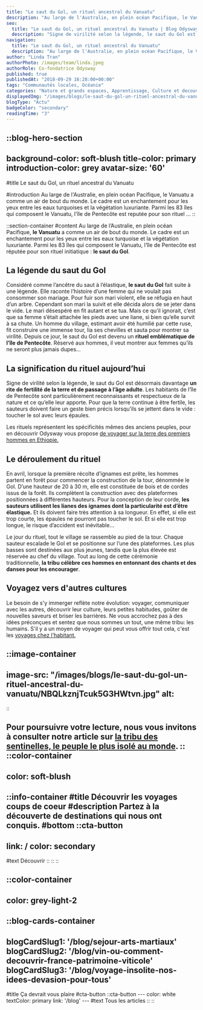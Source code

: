 ```yaml
---
title: "Le saut du Gol, un rituel ancestral du Vanuatu"
description: "Au large de l'Australie, en plein océan Pacifique, le Vanuatu a comme un air de bout du monde. Le cadre est un enchantement pour les yeux entre les eaux turquoises et la végétation luxuriante. Parmi les 83 îles qui composent le Vanuatu, l'île de Pentecôte est reputée pour son rituel ..."
seo:
  title: "Le saut du Gol, un rituel ancestral du Vanuatu | Blog Odysway"
  description: "Signe de virilité selon la légende, le saut du Gol est désormais davantage un rite de fertilité de la terre et de passage à l'age adulte."
navigation:
  title: "Le saut du Gol, un rituel ancestral du Vanuatu"
  description: "Au large de l'Australie, en plein océan Pacifique, le Vanuatu a comme un air de bout du monde. Le cadre est un enchantement pour les yeux entre les eaux turquoises et la végétation luxuriante. Parmi les 83 îles qui composent le Vanuatu, l'île de Pentecôte est reputée pour son rituel ..."
author: "Linda Tran"
authorPhoto: /images/team/linda.jpeg
authorRole: Co-fondatrice Odysway
published: true
publishedAt: "2018-09-29 16:28:00+00:00"
tags: "Communautés locales, Océanie"
categories: "Nature et grands espaces, Apprentissage, Culture et decouverte, Developpement Personnel"
displayedImg: "/images/blogs/le-saut-du-gol-un-rituel-ancestral-du-vanuatu/U8sTfsKjSya215YZq1ws.jpg"
blogType: "Actu"
badgeColor: "secondary"
readingTime: "3"
---
```


::blog-hero-section
---
background-color: soft-blush
title-color: primary
introduction-color: grey
avatar-size: '60'
---
#title
Le saut du Gol, un rituel ancestral du Vanuatu

#introduction
Au large de l'Australie, en plein océan Pacifique, le Vanuatu a comme un air de bout du monde. Le cadre est un enchantement pour les yeux entre les eaux turquoises et la végétation luxuriante. Parmi les 83 îles qui composent le Vanuatu, l'île de Pentecôte est reputée pour son rituel ...
::

::section-container
#content
Au large de l’Australie, en plein océan Pacifique, **le Vanuatu** a comme un air de bout du monde. Le cadre est un enchantement pour les yeux entre les eaux turquoise et la végétation luxuriante. Parmi les 83 îles qui composent le Vanuatu, l’île de Pentecôte est réputée pour son rituel initiatique : **le saut du Gol**.

## La légende du saut du Gol

Considéré comme l’ancêtre du saut à l’élastique, **le saut du Gol** fait suite à une légende. Elle raconte l’histoire d’une femme qui ne voulait pas consommer son mariage. Pour fuir son mari violent, elle se réfugia en haut d’un arbre. Cependant son mari la suivit et elle décida alors de se jeter dans le vide. Le mari désespéré en fit autant et se tua. Mais ce qu’il ignorait, c’est que sa femme s’était attachée les pieds avec une liane, si bien qu’elle survit à sa chute. Un homme du village, estimant avoir été humilié par cette ruse, fit construire une immense tour, lia ses chevilles et sauta pour montrer sa virilité. Depuis ce jour, le saut du Gol est devenu un **rituel emblématique de l’île de Pentecôte**. Réservé aux hommes, il veut montrer aux femmes qu’ils ne seront plus jamais dupes…

## La signification du rituel aujourd’hui

Signe de virilité selon la légende, le saut du Gol est désormais davantage **un rite de fertilité de la terre et de passage à l’âge adulte**. Les habitants de l’île de Pentecôte sont particulièrement reconnaissants et respectueux de la nature et ce qu’elle leur apporte. Pour que la terre continue à être fertile, les sauteurs doivent faire un geste bien précis lorsqu’ils se jettent dans le vide : toucher le sol avec leurs épaules.

Les rituels représentent les spécificités mêmes des anciens peuples, pour en découvrir Odysway vous propose [de voyager sur la terre des premiers hommes en Ethiopie.](https://odysway.com/voyages/voyage-ethiopie-vallee-omo-surma?utm_source=article&utm_medium=blog&utm_campaign=saut+du+gol)

## Le déroulement du rituel

En avril, lorsque la première récolte d’ignames est prête, les hommes partent en forêt pour commencer la construction de la tour, dénommée le Gol. D’une hauteur de 20 à 30 m, elle est constituée de bois et de cordes issus de la forêt. Ils complètent la construction avec des plateformes positionnées à différentes hauteurs. Pour la conception de leur corde, **les sauteurs utilisent les lianes des ignames dont la particularité est d’être élastique.** Et ils doivent faire très attention à sa longueur. En effet, si elle est trop courte, les épaules ne pourront pas toucher le sol. Et si elle est trop longue, le risque d’accident est inévitable…

Le jour du rituel, tout le village se rassemble au pied de la tour. Chaque sauteur escalade le Gol et se positionne sur l’une des plateformes. Les plus basses sont destinées aux plus jeunes, tandis que la plus élevée est réservée au chef du village. Tout au long de cette cérémonie traditionnelle, **la tribu célèbre ces hommes en entonnant des chants et des danses pour les encourager**.

## Voyagez vers d'autres cultures

Le besoin de s'y immerger reflète notre évolution: voyager, communiquer avec les autres, découvrir leur culture, leurs petites habitudes, goûter de nouvelles saveurs et briser les barrières. Ne vous accrochez pas à des idées préconçues et sentez que nous sommes un tout, une même tribu: les humains. S'il y a un moyen de voyager qui peut vous offrir tout cela, c'est les [voyages chez l'habitant.](https://odysway.com/thematiques/sejours-chez-l-habitant)[](https://odysway.com/thematiques/sejours-chez-l-habitant)

::image-container
---
image-src: "/images/blogs/le-saut-du-gol-un-rituel-ancestral-du-vanuatu/NBQLkznjTcuk5G3HWtvn.jpg"
alt: 
---
::

Pour poursuivre votre lecture, nous vous invitons à consulter notre article sur [la tribu des sentinelles, le peuple le plus isolé au monde](https://odysway.com/tout-savoir-sur-la-tribu-des-sentinelles-le-peuple-le-plus-isole-au-monde).
::
::color-container
---
color: soft-blush
---
  ::info-container
  #title
  Découvrir les voyages coups de coeur
  #description
  Partez à la découverte de destinations qui nous ont conquis.
  #bottom
  ::cta-button
  ---
  link: /
  color: secondary
  ---
  #text
  Découvrir
  ::
  ::
::

::color-container
---
color: grey-light-2
---
  ::blog-cards-container
  ---
  blogCardSlug1: '/blog/sejour-arts-martiaux' 
  blogCardSlug2: '/blog/vin-ou-comment-decouvrir-france-patrimoine-viticole' 
  blogCardSlug3: '/blog/voyage-insolite-nos-idees-devasion-pour-tous' 
  ---
  #title
  Ça devrait vous plaire
  #cta-button
    ::cta-button
    ---
    color: white
    textColor: primary
    link: '/blog'
    ---
    #text
    Tous les  articles
    ::
  ::
